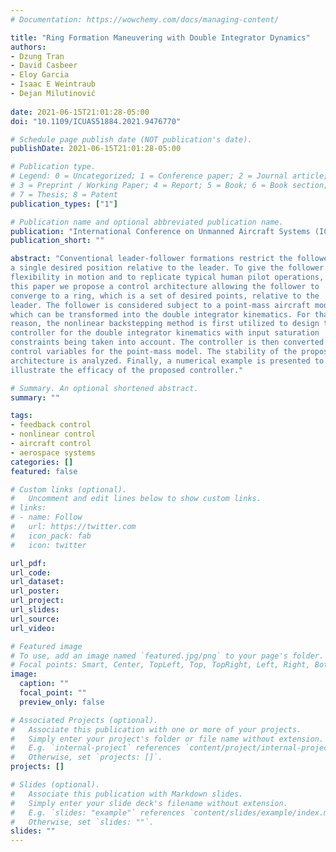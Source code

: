 ```yaml
---
# Documentation: https://wowchemy.com/docs/managing-content/

title: "Ring Formation Maneuvering with Double Integrator Dynamics"
authors: 
- Dzung Tran
- David Casbeer
- Eloy Garcia
- Isaac E Weintraub
- Dejan Milutinović
  
date: 2021-06-15T21:01:28-05:00
doi: "10.1109/ICUAS51884.2021.9476770"

# Schedule page publish date (NOT publication's date).
publishDate: 2021-06-15T21:01:28-05:00

# Publication type.
# Legend: 0 = Uncategorized; 1 = Conference paper; 2 = Journal article;
# 3 = Preprint / Working Paper; 4 = Report; 5 = Book; 6 = Book section;
# 7 = Thesis; 8 = Patent
publication_types: ["1"]

# Publication name and optional abbreviated publication name.
publication: "International Conference on Unmanned Aircraft Systems (ICUAS)"
publication_short: ""

abstract: "Conventional leader-follower formations restrict the follower to
a single desired position relative to the leader. To give the follower more
flexibility in motion and to replicate typical human pilot operations, in
this paper we propose a control architecture allowing the follower to
converge to a ring, which is a set of desired points, relative to the
leader. The follower is considered subject to a point-mass aircraft model,
which can be transformed into the double integrator kinematics. For that
reason, the nonlinear backstepping method is first utilized to design the
controller for the double integrator kinematics with input saturation
constraints being taken into account. The controller is then converted into
control variables for the point-mass model. The stability of the proposed
architecture is analyzed. Finally, a numerical example is presented to
illustrate the efficacy of the proposed controller."

# Summary. An optional shortened abstract.
summary: ""

tags: 
- feedback control
- nonlinear control
- aircraft control
- aerospace systems
categories: []
featured: false

# Custom links (optional).
#   Uncomment and edit lines below to show custom links.
# links:
# - name: Follow
#   url: https://twitter.com
#   icon_pack: fab
#   icon: twitter

url_pdf:
url_code:
url_dataset:
url_poster:
url_project:
url_slides:
url_source:
url_video:

# Featured image
# To use, add an image named `featured.jpg/png` to your page's folder. 
# Focal points: Smart, Center, TopLeft, Top, TopRight, Left, Right, BottomLeft, Bottom, BottomRight.
image:
  caption: ""
  focal_point: ""
  preview_only: false

# Associated Projects (optional).
#   Associate this publication with one or more of your projects.
#   Simply enter your project's folder or file name without extension.
#   E.g. `internal-project` references `content/project/internal-project/index.md`.
#   Otherwise, set `projects: []`.
projects: []

# Slides (optional).
#   Associate this publication with Markdown slides.
#   Simply enter your slide deck's filename without extension.
#   E.g. `slides: "example"` references `content/slides/example/index.md`.
#   Otherwise, set `slides: ""`.
slides: ""
---
```

